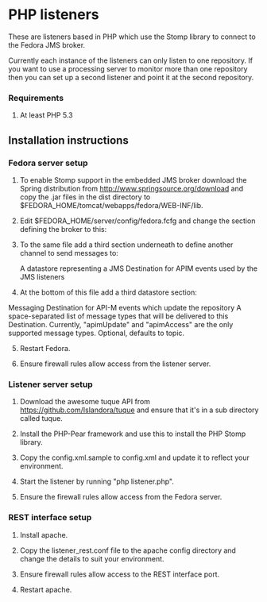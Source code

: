 PHP listeners
=============

These are listeners based in PHP which use the Stomp library to connect to the Fedora JMS broker. 

Currently each instance of the listeners can only listen to one repository. If you want to use a 
processing server to monitor more than one repository then you can set up a second listener and 
point it at the second repository.

 ### Requirements

1. At least PHP 5.3

Installation instructions
-------------------------

 ### Fedora server setup

1. To enable Stomp support in the embedded JMS broker download the Spring distribution from http://www.springsource.org/download and copy the .jar files in the dist directory to $FEDORA_HOME/tomcat/webapps/fedora/WEB-INF/lib.

2. Edit $FEDORA_HOME/server/config/fedora.fcfg and change the section defining the broker to this:

    <param name="java.naming.provider.url" value="vm:(broker:(tcp://localhost:61616,stomp://localhost:61613))"/>

3. To the same file add a third section underneath to define another channel to send messages to:

    <param name="datastore3" value="apimListenerMessages">
      <comment>A datastore representing a JMS Destination for APIM events used by the JMS listeners</comment>
    </param>

4. At the bottom of this file add a third datastore section:

  <datastore id="apimListenerMessages">
    <comment>Messaging Destination for API-M events which update the repository</comment>
    <param name="messageTypes" value="apimUpdate">
      <comment>A space-separated list of message types that will be
            delivered to this Destination. Currently, &quot;apimUpdate&quot; and
            &quot;apimAccess&quot; are the only supported message types.</comment>
    </param>
    <param name="name" value="listener.update"/>
    <param name="type" value="queue">
      <comment>Optional, defaults to topic.</comment>
    </param>
  </datastore>

5. Restart Fedora.

6. Ensure firewall rules allow access from the listener server.


 ### Listener server setup

1. Download the awesome tuque API from https://github.com/Islandora/tuque and ensure that it's in a sub directory called tuque.

2. Install the PHP-Pear framework and use this to install the PHP Stomp library.

3. Copy the config.xml.sample to config.xml and update it to reflect your environment.

4. Start the listener by running "php listener.php".

5. Ensure the firewall rules allow access from the Fedora server.


 ### REST interface setup

1. Install apache.

2. Copy the listener_rest.conf file to the apache config directory and change the details to suit your environment.

3. Ensure firewall rules allow access to the REST interface port.

4. Restart apache.